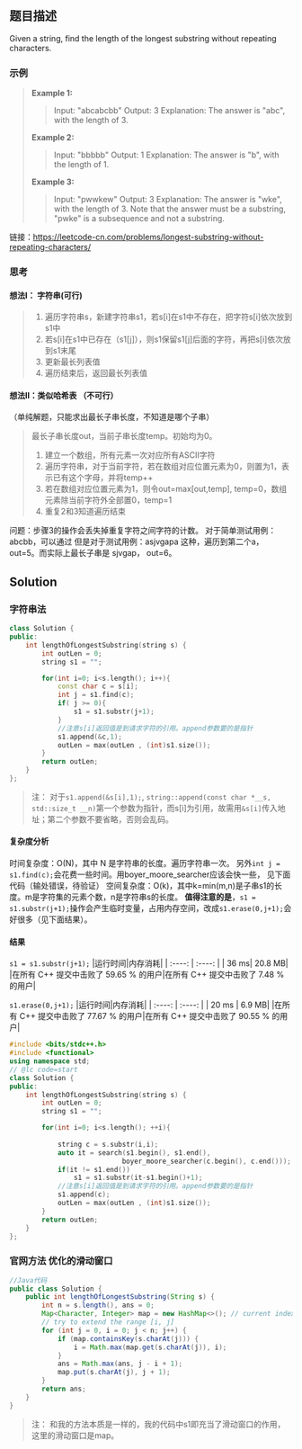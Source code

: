 ## 题目描述

Given a string, find the length of the longest substring without repeating characters.

### 示例

> **Example 1:**
> > Input: "abcabcbb"
Output: 3
Explanation: The answer is "abc", with the length of 3.
>
> **Example 2:**
>>Input: "bbbbb"
Output: 1
Explanation: The answer is "b", with the length of 1.
>
>**Example 3:**
>>Input: "pwwkew"
Output: 3
Explanation: The answer is "wke", with the length of 3.
             Note that the answer must be a substring, "pwke" is a subsequence and not a substring.

链接：https://leetcode-cn.com/problems/longest-substring-without-repeating-characters/

### 思考

#### 想法I： 字符串(可行)

> 1. 遍历字符串s，新建字符串s1，若s[i]在s1中不存在，把字符s[i]依次放到s1中
> 2. 若s[i]在s1中已存在（s1[j]），则s1保留s1[j]后面的字符，再把s[i]依次放到s1末尾
> 3. 更新最长列表值
> 4. 遍历结束后，返回最长列表值

#### 想法II：类似哈希表 （不可行）

（单纯解题，只能求出最长子串长度，不知道是哪个子串）
> 最长子串长度out，当前子串长度temp。初始均为0。
>
> 1. 建立一个数组，所有元素一次对应所有ASCII字符
> 2. 遍历字符串，对于当前字符，若在数组对应位置元素为0，则置为1，表示已有这个字母，并将temp++
> 3. 若在数组对应位置元素为1，则令out=max[out,temp], temp=0，数组元素除当前字符外全部置0，temp=1
> 4. 重复2和3知道遍历结束

问题：步骤3的操作会丢失掉重复字符之间字符的计数。
对于简单测试用例：abcbb，可以通过
但是对于测试用例：asjvgapa 这种，遍历到第二个a，out=5。而实际上最长子串是 sjvgap， out=6。

## Solution

### 字符串法

```C++
class Solution {
public:
    int lengthOfLongestSubstring(string s) {
        int outLen = 0;
        string s1 = "";

        for(int i=0; i<s.length(); i++){
            const char c = s[i];
            int j = s1.find(c);
            if( j >= 0){
                s1 = s1.substr(j+1);
            }
            //注意s[i]返回值是到请求字符的引用。append参数要的是指针
            s1.append(&c,1);
            outLen = max(outLen , (int)s1.size());
        }
        return outLen;
    }
};
```

> 注：
> 对于`s1.append(&s[i],1);`, `string::append(const char *__s, std::size_t __n)`第一个参数为指针，而s[i]为引用，故需用`&s[i]`传入地址；第二个参数不要省略，否则会乱码。

#### 复杂度分析

时间复杂度：O(N)，其中 N 是字符串的长度。遍历字符串一次。
            另外`int j = s1.find(c);`会花费一些时间。用boyer_moore_searcher应该会快一些， 见下面代码（输处错误，待验证）
空间复杂度：O(k)，其中k=min(m,n)是子串s1的长度。m是字符集的元素个数，n是字符串s的长度。
            **值得注意的是**，`s1 = s1.substr(j+1);`操作会产生临时变量，占用内存空间，改成`s1.erase(0,j+1);`会好很多（见下面结果）。

#### 结果

`s1 = s1.substr(j+1);`
|运行时间|内存消耗|
| :----: | :----: |
| 36 ms| 20.8 MB|
|在所有 C++ 提交中击败了 59.65 % 的用户|在所有 C++ 提交中击败了 7.48 % 的用户|

`s1.erase(0,j+1);`
|运行时间|内存消耗|
| :----: | :----: |
| 20 ms | 6.9 MB|
|在所有 C++ 提交中击败了 77.67 % 的用户|在所有 C++ 提交中击败了 90.55 % 的用户|

```C++
#include <bits/stdc++.h>
#include <functional>
using namespace std;
// @lc code=start
class Solution {
public:
    int lengthOfLongestSubstring(string s) {
        int outLen = 0;
        string s1 = "";

        for(int i=0; i<s.length(); ++i){           
            
            string c = s.substr(i,i);
            auto it = search(s1.begin(), s1.end(),
                            boyer_moore_searcher(c.begin(), c.end()));
            if(it != s1.end())
                s1 = s1.substr(it-s1.begin()+1); 
            //注意s[i]返回值是到请求字符的引用。append参数要的是指针
            s1.append(c); 
            outLen = max(outLen , (int)s1.size());      
        }
        return outLen;
    }
};
```

### 官网方法 优化的滑动窗口

```Java
//Java代码
public class Solution {
    public int lengthOfLongestSubstring(String s) {
        int n = s.length(), ans = 0;
        Map<Character, Integer> map = new HashMap<>(); // current index of character
        // try to extend the range [i, j]
        for (int j = 0, i = 0; j < n; j++) {
            if (map.containsKey(s.charAt(j))) {
                i = Math.max(map.get(s.charAt(j)), i);
            }
            ans = Math.max(ans, j - i + 1);
            map.put(s.charAt(j), j + 1);
        }
        return ans;
    }
}
```

> 注：
> 和我的方法本质是一样的，我的代码中s1即充当了滑动窗口的作用，这里的滑动窗口是map。
